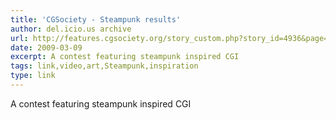 ```yaml
---
title: 'CGSociety - Steampunk results'
author: del.icio.us archive
url: http://features.cgsociety.org/story_custom.php?story_id=4936&page=2
date: 2009-03-09
excerpt: A contest featuring steampunk inspired CGI
tags: link,video,art,Steampunk,inspiration
type: link
---
```

A contest featuring steampunk inspired CGI